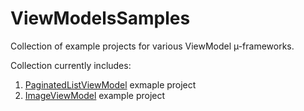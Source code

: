 # ViewModelsSamples
Collection of example projects for various ViewModel µ-frameworks.

Collection currently includes:

1. [PaginatedListViewModel](PaginatedListViewModelExample/README.md) exmaple project
2. [ImageViewModel](ImageViewModelExample/README.md) example project
